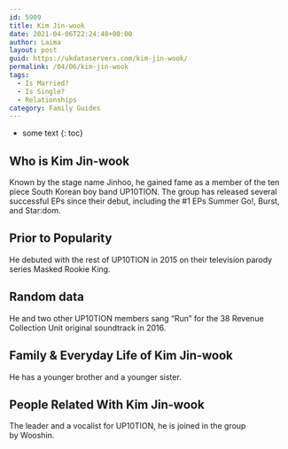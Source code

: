 ```yaml
---
id: 5909
title: Kim Jin-wook
date: 2021-04-06T22:24:48+00:00
author: Laima
layout: post
guid: https://ukdataservers.com/kim-jin-wook/
permalink: /04/06/kim-jin-wook
tags:
  - Is Married?
  - Is Single?
  - Relationships
category: Family Guides
---
```


* some text
{: toc}


## Who is Kim Jin-wook
                  
                  
                  
Known by the stage name Jinhoo, he gained fame as a member of the ten piece South Korean boy band UP10TION. The group has released several successful EPs since their debut, including the #1 EPs Summer Go!, Burst, and Star:dom. 
                  
              
            
              
            
                
                
                
## Prior to Popularity
                  
                  
                  
He debuted with the rest of UP10TION in 2015 on their television parody series Masked Rookie King.
                  
              
            
              
            
                
                
                
## Random data
                  
                  
                  
He and two other UP10TION members sang &#8220;Run&#8221; for the 38 Revenue Collection Unit original soundtrack in 2016. 
                  
              
            
              
            
                
                
                
## Family & Everyday Life of Kim Jin-wook
                  
                  
                  
He has a younger brother and a younger sister. 
                  
              
            
              
            
                
                
                
## People Related With Kim Jin-wook
                  
                  
                  
The leader and a vocalist for UP10TION, he is joined in the group by Wooshin. 
                  
              
            
              
            
                
              
            
              
              
            
            
              
            
          
          
          